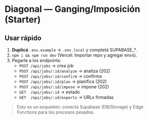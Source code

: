 # Diagonal — Ganging/Imposición (Starter)

## Usar rápido
1) **Duplicá** `.env.example` → `.env.local` y completá SUPABASE_*.
2) `npm i && npm run dev` (Vercel: Importar repo y agregar envs).
3) Pegarle a los endpoints:
   - `POST /api/jobs` → crea job
   - `POST /api/jobs/:id/analyze` → analiza (202)
   - `POST /api/jobs/:id/confirm` → confirma
   - `POST /api/jobs/:id/plan` → planifica (202)
   - `POST /api/jobs/:id/impose` → impone (202)
   - `GET  /api/jobs/:id` → estado
   - `GET  /api/jobs/:id/exports` → URLs firmadas

> Esto es un esqueleto: conectá Supabase (DB/Storage) y Edge Functions para los procesos pesados.
